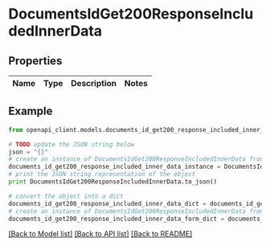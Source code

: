 # DocumentsIdGet200ResponseIncludedInnerData


## Properties
Name | Type | Description | Notes
------------ | ------------- | ------------- | -------------

## Example

```python
from openapi_client.models.documents_id_get200_response_included_inner_data import DocumentsIdGet200ResponseIncludedInnerData

# TODO update the JSON string below
json = "{}"
# create an instance of DocumentsIdGet200ResponseIncludedInnerData from a JSON string
documents_id_get200_response_included_inner_data_instance = DocumentsIdGet200ResponseIncludedInnerData.from_json(json)
# print the JSON string representation of the object
print DocumentsIdGet200ResponseIncludedInnerData.to_json()

# convert the object into a dict
documents_id_get200_response_included_inner_data_dict = documents_id_get200_response_included_inner_data_instance.to_dict()
# create an instance of DocumentsIdGet200ResponseIncludedInnerData from a dict
documents_id_get200_response_included_inner_data_form_dict = documents_id_get200_response_included_inner_data.from_dict(documents_id_get200_response_included_inner_data_dict)
```
[[Back to Model list]](../README.md#documentation-for-models) [[Back to API list]](../README.md#documentation-for-api-endpoints) [[Back to README]](../README.md)


